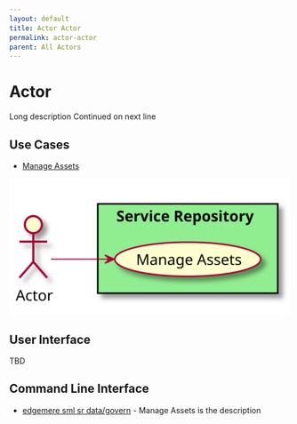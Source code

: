 ```yaml
---
layout: default
title: Actor Actor
permalink: actor-actor
parent: All Actors
---
```


# Actor

Long description Continued on next line



## Use Cases

* [Manage Assets](usecase-ManageAssets)

  
![Use Case Diagram](./UseCase.svg)

## User Interface
TBD

## Command Line Interface
* [ edgemere sml sr data/govern](action--edgemere-sml-sr-data-govern) - Manage Assets is the description

